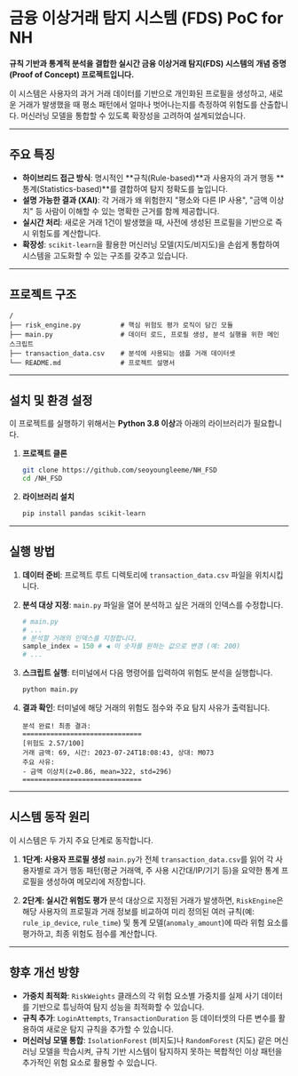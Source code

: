 # 금융 이상거래 탐지 시스템 (FDS) PoC for NH

**규칙 기반과 통계적 분석을 결합한 실시간 금융 이상거래 탐지(FDS) 시스템의 개념 증명(Proof of Concept) 프로젝트입니다.**

이 시스템은 사용자의 과거 거래 데이터를 기반으로 개인화된 프로필을 생성하고, 새로운 거래가 발생했을 때 평소 패턴에서 얼마나 벗어나는지를 측정하여 위험도를 산출합니다. 머신러닝 모델을 통합할 수 있도록 확장성을 고려하여 설계되었습니다.

-----

## 주요 특징

  * **하이브리드 접근 방식**: 명시적인 \*\*규칙(Rule-based)\*\*과 사용자의 과거 행동 \*\*통계(Statistics-based)\*\*를 결합하여 탐지 정확도를 높입니다.
  * **설명 가능한 결과 (XAI)**: 각 거래가 왜 위험한지 "평소와 다른 IP 사용", "금액 이상치" 등 사람이 이해할 수 있는 명확한 근거를 함께 제공합니다.
  * **실시간 처리**: 새로운 거래 1건이 발생했을 때, 사전에 생성된 프로필을 기반으로 즉시 위험도를 계산합니다.
  * **확장성**: `scikit-learn`을 활용한 머신러닝 모델(지도/비지도)을 손쉽게 통합하여 시스템을 고도화할 수 있는 구조를 갖추고 있습니다.

-----

## 프로젝트 구조

```
/
├── risk_engine.py          # 핵심 위험도 평가 로직이 담긴 모듈
├── main.py                 # 데이터 로드, 프로필 생성, 분석 실행을 위한 메인 스크립트
├── transaction_data.csv    # 분석에 사용되는 샘플 거래 데이터셋
└── README.md               # 프로젝트 설명서
```

-----

## 설치 및 환경 설정

이 프로젝트를 실행하기 위해서는 **Python 3.8 이상**과 아래의 라이브러리가 필요합니다.

1.  **프로젝트 클론**

    ```bash
    git clone https://github.com/seoyoungleeme/NH_FSD
    cd /NH_FSD
    ```

2.  **라이브러리 설치**

    ```bash
    pip install pandas scikit-learn
    ```

-----

## 실행 방법

1.  **데이터 준비**: 프로젝트 루트 디렉토리에 `transaction_data.csv` 파일을 위치시킵니다.

2.  **분석 대상 지정**: `main.py` 파일을 열어 분석하고 싶은 거래의 인덱스를 수정합니다.

    ```python
    # main.py
    # ...
    # 분석할 거래의 인덱스를 지정합니다.
    sample_index = 150 # ◀ 이 숫자를 원하는 값으로 변경 (예: 200)
    # ...
    ```

3.  **스크립트 실행**: 터미널에서 다음 명령어를 입력하여 위험도 분석을 실행합니다.

    ```bash
    python main.py
    ```

4.  **결과 확인**: 터미널에 해당 거래의 위험도 점수와 주요 탐지 사유가 출력됩니다.

    ```
    분석 완료! 최종 결과:
    ==============================
    [위험도 2.57/100]
    거래 금액: 69, 시간: 2023-07-24T18:08:43, 상대: M073
    주요 사유:
    - 금액 이상치(z=0.86, mean=322, std=296)
    ==============================
    ```

-----

## 시스템 동작 원리

이 시스템은 두 가지 주요 단계로 동작합니다.

1.  **1단계: 사용자 프로필 생성**
    `main.py`가 전체 `transaction_data.csv`를 읽어 각 사용자별로 과거 행동 패턴(평균 거래액, 주 사용 시간대/IP/기기 등)을 요약한 통계 프로필을 생성하여 메모리에 저장합니다.

2.  **2단계: 실시간 위험도 평가**
    분석 대상으로 지정된 거래가 발생하면, `RiskEngine`은 해당 사용자의 프로필과 거래 정보를 비교하여 미리 정의된 여러 규칙(예: `rule_ip_device`, `rule_time`) 및 통계 모델(`anomaly_amount`)에 따라 위험 요소를 평가하고, 최종 위험도 점수를 계산합니다.

-----

## 향후 개선 방향

  * **가중치 최적화**: `RiskWeights` 클래스의 각 위험 요소별 가중치를 실제 사기 데이터를 기반으로 튜닝하여 탐지 성능을 최적화할 수 있습니다.
  * **규칙 추가**: `LoginAttempts`, `TransactionDuration` 등 데이터셋의 다른 변수를 활용하여 새로운 탐지 규칙을 추가할 수 있습니다.
  * **머신러닝 모델 통합**: `IsolationForest` (비지도)나 `RandomForest` (지도) 같은 머신러닝 모델을 학습시켜, 규칙 기반 시스템이 탐지하지 못하는 복합적인 이상 패턴을 추가적인 위험 요소로 활용할 수 있습니다.